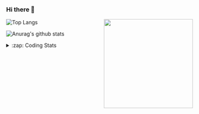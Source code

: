 ### Hi there 👋

<!--
**tao8687/tao8687** is a ✨ _special_ ✨ repository because its `README.md` (this file) appears on your GitHub profile.

Here are some ideas to get you started:

- 🔭 I’m currently working on ...
- 🌱 I’m currently learning ...
- 👯 I’m looking to collaborate on ...
- 🤔 I’m looking for help with ...
- 💬 Ask me about ...
- 📫 How to reach me: ...
- 😄 Pronouns: ...
- ⚡ Fun fact: ...
-->

<img align='right' src="https://media.giphy.com/media/M9gbBd9nbDrOTu1Mqx/giphy.gif" width="240">

  
![Top Langs](https://github-readme-stats.vercel.app/api/top-langs/?username=tao8687&layout=compact&title_color=23238E&text_color=A67D3D)

![Anurag's github stats](https://github-readme-stats.vercel.app/api?username=tao8687&show_icons=true&&text_color=A67D3D&title_color=23238E&show_icons=false&count_private=true&hide=stars)

<details>
  <summary>:zap: Coding Stats</summary>
  <br>
    
<!--START_SECTION:waka-->

```txt
From: 30 October 2023 - To: 06 November 2023

C++        4 hrs 23 mins   ██████████████████▓░░░░░░   74.80 %
JSON       26 mins         ██░░░░░░░░░░░░░░░░░░░░░░░   07.40 %
Text       24 mins         █▓░░░░░░░░░░░░░░░░░░░░░░░   07.08 %
CMake      17 mins         █▒░░░░░░░░░░░░░░░░░░░░░░░   04.96 %
Python     17 mins         █▒░░░░░░░░░░░░░░░░░░░░░░░   04.90 %
```

<!--END_SECTION:waka-->
</details>
